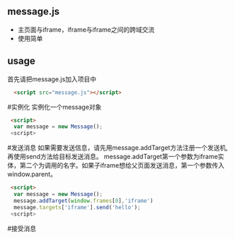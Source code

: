 ## message.js
 - 主页面与iframe，iframe与iframe之间的跨域交流
 - 使用简单
## usage
  首先请把message.js加入项目中
```html
  <script src="message.js"></script>
```
#实例化
  实例化一个message对象
```html
 <script>
  var message = new Message();
 <script>
```
#发送消息
  如果需要发送信息，请先用message.addTarget方法注册一个发送机,再使用send方法给目标发送消息。
  message.addTarget第一个参数为iframe实体，第二个为调用的名字。如果子iframe想给父页面发送消息，第一个参数传入window.parent。
```html
 <script>
  var message = new Message();
  message.addTarget(window.frames[0],'iframe')
  message.targets['iframe'].send('hello');
 <script>
```
#接受消息
